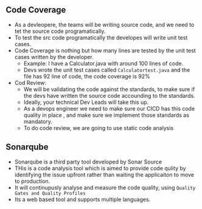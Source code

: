 ## Code Coverage 
* As a devleopere, the teams will be writing source code, and we need to tet the source code programatically. 
* To test the src code programatically the developes will write unit test cases. 
* Code Coverage is nothing but how many lines are tested  by the unit test cases written by the developer. 
    * Example: I have a Calculator.java with around 100 lines of code. 
    * Devs wrote the unit test cases called `Calculatortest.java` and the file has 92 line of code, the code coverage is 92%
* Cod Review:
    * We will be validating the code against the standards, to make sure if the devs have written the source code accounding to the standards. 
    * Ideally, your technical Dev Leads will take this up. 
    * As a devops engineer we need to make sure our CICD has this code quality in place , and make sure we implement those standards as mandatory. 
    * To do code review, we are going to use static code analysis

## Sonarqube
* Sonarqube is a third party tool developed by Sonar Source 
* THis is a code analysis tool which is aimed to provide code qulity by identifying the issue upfront rather than waiting the applicaiton to move to production. 
* It will continupusly analyse and measure the code quality, using `Quality Gates and Quality Profiles`
* Its a web based tool and supports multiple languages.
